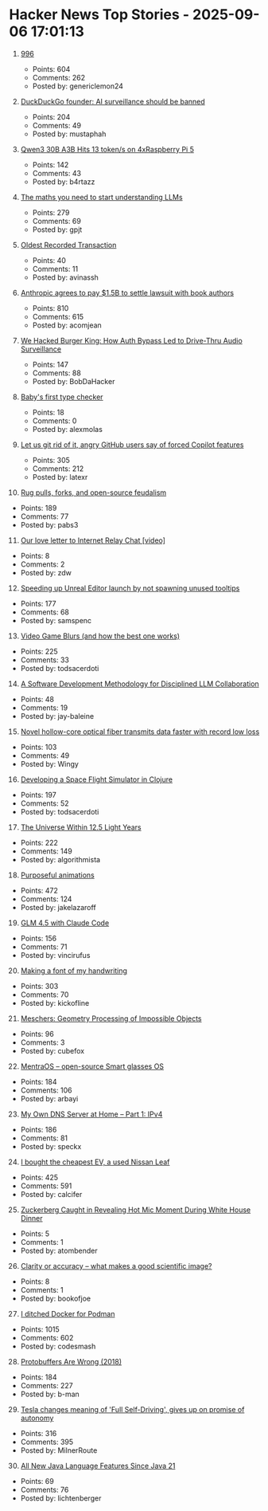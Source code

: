 # Hacker News Top Stories - 2025-09-06 17:01:13

1. [996](https://lucumr.pocoo.org/2025/9/4/996/)
   - Points: 604
   - Comments: 262
   - Posted by: genericlemon24

2. [DuckDuckGo founder: AI surveillance should be banned](https://gabrielweinberg.com/p/ai-surveillance-should-be-banned)
   - Points: 204
   - Comments: 49
   - Posted by: mustaphah

3. [Qwen3 30B A3B Hits 13 token/s on 4xRaspberry Pi 5](https://github.com/b4rtaz/distributed-llama/discussions/255)
   - Points: 142
   - Comments: 43
   - Posted by: b4rtazz

4. [The maths you need to start understanding LLMs](https://www.gilesthomas.com/2025/09/maths-for-llms)
   - Points: 279
   - Comments: 69
   - Posted by: gpjt

5. [Oldest Recorded Transaction](https://avi.im/blag/2025/oldest-txn/)
   - Points: 40
   - Comments: 11
   - Posted by: avinassh

6. [Anthropic agrees to pay $1.5B to settle lawsuit with book authors](https://www.nytimes.com/2025/09/05/technology/anthropic-settlement-copyright-ai.html?unlocked_article_code=1.jk8.bTTt.Zir9wmtPaTp2&smid=url-share)
   - Points: 810
   - Comments: 615
   - Posted by: acomjean

7. [We Hacked Burger King: How Auth Bypass Led to Drive-Thru Audio Surveillance](https://bobdahacker.com/blog/rbi-hacked-drive-thrus/)
   - Points: 147
   - Comments: 88
   - Posted by: BobDaHacker

8. [Baby's first type checker](https://austinhenley.com/blog/babytypechecker.html)
   - Points: 18
   - Comments: 0
   - Posted by: alexmolas

9. [Let us git rid of it, angry GitHub users say of forced Copilot features](https://www.theregister.com/2025/09/05/github_copilot_complaints/)
   - Points: 305
   - Comments: 212
   - Posted by: latexr

10. [Rug pulls, forks, and open-source feudalism](https://lwn.net/SubscriberLink/1036465/e80ebbc4cee39bfb/)
   - Points: 189
   - Comments: 77
   - Posted by: pabs3

11. [Our love letter to Internet Relay Chat [video]](https://www.youtube.com/watch?v=6UbKenFipjo)
   - Points: 8
   - Comments: 2
   - Posted by: zdw

12. [Speeding up Unreal Editor launch by not spawning unused tooltips](https://larstofus.com/2025/09/02/speeding-up-the-unreal-editor-launch-by-not-spawning-38000-tooltips/)
   - Points: 177
   - Comments: 68
   - Posted by: samspenc

13. [Video Game Blurs (and how the best one works)](https://blog.frost.kiwi/dual-kawase/)
   - Points: 225
   - Comments: 33
   - Posted by: todsacerdoti

14. [A Software Development Methodology for Disciplined LLM Collaboration](https://github.com/Varietyz/Disciplined-AI-Software-Development)
   - Points: 48
   - Comments: 19
   - Posted by: jay-baleine

15. [Novel hollow-core optical fiber transmits data faster with record low loss](https://phys.org/news/2025-09-hollow-core-optical-fiber-transmits.html)
   - Points: 103
   - Comments: 49
   - Posted by: Wingy

16. [Developing a Space Flight Simulator in Clojure](https://www.wedesoft.de/software/2025/09/05/clojure-game/)
   - Points: 197
   - Comments: 52
   - Posted by: todsacerdoti

17. [The Universe Within 12.5 Light Years](http://www.atlasoftheuniverse.com/12lys.html)
   - Points: 222
   - Comments: 149
   - Posted by: algorithmista

18. [Purposeful animations](https://emilkowal.ski/ui/you-dont-need-animations)
   - Points: 472
   - Comments: 124
   - Posted by: jakelazaroff

19. [GLM 4.5 with Claude Code](https://docs.z.ai/guides/llm/glm-4.5)
   - Points: 156
   - Comments: 71
   - Posted by: vincirufus

20. [Making a font of my handwriting](https://chameth.com/making-a-font-of-my-handwriting/)
   - Points: 303
   - Comments: 70
   - Posted by: kickofline

21. [Meschers: Geometry Processing of Impossible Objects](https://anadodik.github.io/publication/meschers/)
   - Points: 96
   - Comments: 3
   - Posted by: cubefox

22. [MentraOS – open-source Smart glasses OS](https://github.com/Mentra-Community/MentraOS)
   - Points: 184
   - Comments: 106
   - Posted by: arbayi

23. [My Own DNS Server at Home – Part 1: IPv4](https://jan.wildeboer.net/2025/08/My-DNS-Part-1/)
   - Points: 186
   - Comments: 81
   - Posted by: speckx

24. [I bought the cheapest EV, a used Nissan Leaf](https://www.jeffgeerling.com/blog/2025/i-bought-cheapest-ev-used-nissan-leaf)
   - Points: 425
   - Comments: 591
   - Posted by: calcifer

25. [Zuckerberg Caught in Revealing Hot Mic Moment During White House Dinner](https://www.pcmag.com/news/zuckerberg-caught-in-revealing-hot-mic-moment-during-white-house-dinner)
   - Points: 5
   - Comments: 1
   - Posted by: atombender

26. [Clarity or accuracy – what makes a good scientific image?](https://www.nature.com/articles/d41586-025-02757-7)
   - Points: 8
   - Comments: 1
   - Posted by: bookofjoe

27. [I ditched Docker for Podman](https://codesmash.dev/why-i-ditched-docker-for-podman-and-you-should-too)
   - Points: 1015
   - Comments: 602
   - Posted by: codesmash

28. [Protobuffers Are Wrong (2018)](https://reasonablypolymorphic.com/blog/protos-are-wrong/)
   - Points: 184
   - Comments: 227
   - Posted by: b-man

29. [Tesla changes meaning of 'Full Self-Driving', gives up on promise of autonomy](https://electrek.co/2025/09/05/tesla-changes-meaning-full-self-driving-give-up-promise-autonomy/)
   - Points: 316
   - Comments: 395
   - Posted by: MilnerRoute

30. [All New Java Language Features Since Java 21](https://inside.java/2025/08/31/roadto25-java-language/)
   - Points: 69
   - Comments: 76
   - Posted by: lichtenberger

